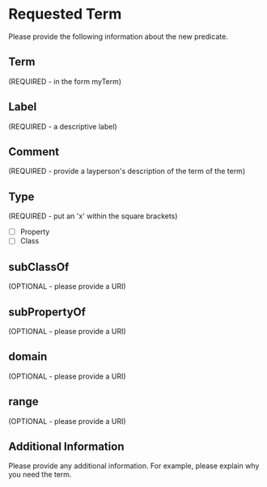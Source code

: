 # Requested Term
Please provide the following information about the new predicate.

## Term 
(REQUIRED - in the form myTerm)

## Label 
(REQUIRED - a descriptive label)

## Comment 
(REQUIRED - provide a layperson's description of the term of the term)

## Type
(REQUIRED - put an 'x' within the square brackets)

- [  ] Property
- [  ] Class

## subClassOf
(OPTIONAL - please provide a URI)

## subPropertyOf
(OPTIONAL - please provide a URI)

## domain
(OPTIONAL - please provide a URI)

## range
(OPTIONAL - please provide a URI)

## Additional Information
Please provide any additional information. For example, please explain why you need the term.